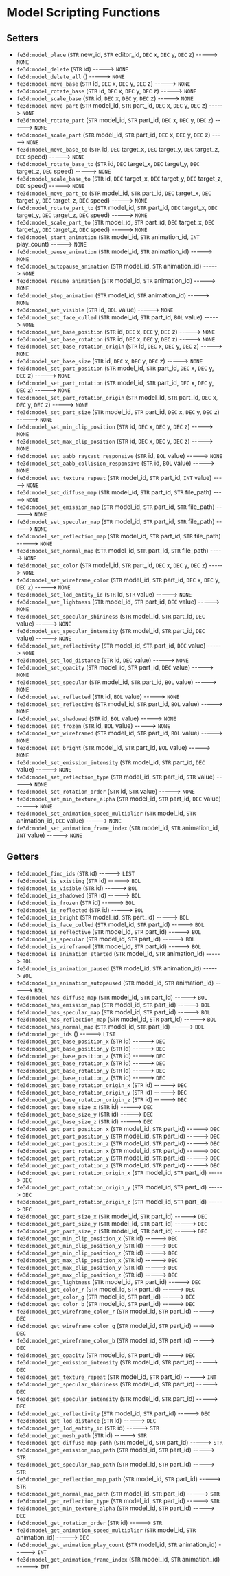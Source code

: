 # Model Scripting Functions

## Setters

- `fe3d:model_place` (`STR` new_id, `STR` editor_id, `DEC` x, `DEC` y, `DEC` z) -----> `NONE`
- `fe3d:model_delete` (`STR` id) -----> `NONE`
- `fe3d:model_delete_all` () -----> `NONE`
- `fe3d:model_move_base` (`STR` id, `DEC` x, `DEC` y, `DEC` z) -----> `NONE`
- `fe3d:model_rotate_base` (`STR` id, `DEC` x, `DEC` y, `DEC` z) -----> `NONE`
- `fe3d:model_scale_base` (`STR` id, `DEC` x, `DEC` y, `DEC` z) -----> `NONE`
- `fe3d:model_move_part` (`STR` model_id, `STR` part_id, `DEC` x, `DEC` y, `DEC` z) -----> `NONE`
- `fe3d:model_rotate_part` (`STR` model_id, `STR` part_id, `DEC` x, `DEC` y, `DEC` z) -----> `NONE`
- `fe3d:model_scale_part` (`STR` model_id, `STR` part_id, `DEC` x, `DEC` y, `DEC` z) -----> `NONE`
- `fe3d:model_move_base_to` (`STR` id, `DEC` target_x, `DEC` target_y, `DEC` target_z, `DEC` speed) -----> `NONE`
- `fe3d:model_rotate_base_to` (`STR` id, `DEC` target_x, `DEC` target_y, `DEC` target_z, `DEC` speed) -----> `NONE`
- `fe3d:model_scale_base_to` (`STR` id, `DEC` target_x, `DEC` target_y, `DEC` target_z, `DEC` speed) -----> `NONE`
- `fe3d:model_move_part_to` (`STR` model_id, `STR` part_id, `DEC` target_x, `DEC` target_y, `DEC` target_z, `DEC` speed) -----> `NONE`
- `fe3d:model_rotate_part_to` (`STR` model_id, `STR` part_id, `DEC` target_x, `DEC` target_y, `DEC` target_z, `DEC` speed) -----> `NONE`
- `fe3d:model_scale_part_to` (`STR` model_id, `STR` part_id, `DEC` target_x, `DEC` target_y, `DEC` target_z, `DEC` speed) -----> `NONE`
- `fe3d:model_start_animation` (`STR` model_id, `STR` animation_id, `INT` play_count) -----> `NONE`
- `fe3d:model_pause_animation` (`STR` model_id, `STR` animation_id) -----> `NONE`
- `fe3d:model_autopause_animation` (`STR` model_id, `STR` animation_id) -----> `NONE`
- `fe3d:model_resume_animation` (`STR` model_id, `STR` animation_id) -----> `NONE`
- `fe3d:model_stop_animation` (`STR` model_id, `STR` animation_id) -----> `NONE`
- `fe3d:model_set_visible` (`STR` id, `BOL` value) -----> `NONE`
- `fe3d:model_set_face_culled` (`STR` model_id, `STR` part_id, `BOL` value) -----> `NONE`
- `fe3d:model_set_base_position` (`STR` id, `DEC` x, `DEC` y, `DEC` z) -----> `NONE`
- `fe3d:model_set_base_rotation` (`STR` id, `DEC` x, `DEC` y, `DEC` z) -----> `NONE`
- `fe3d:model_set_base_rotation_origin` (`STR` id, `DEC` x, `DEC` y, `DEC` z) -----> `NONE`
- `fe3d:model_set_base_size` (`STR` id, `DEC` x, `DEC` y, `DEC` z) -----> `NONE`
- `fe3d:model_set_part_position` (`STR` model_id, `STR` part_id, `DEC` x, `DEC` y, `DEC` z) -----> `NONE`
- `fe3d:model_set_part_rotation` (`STR` model_id, `STR` part_id, `DEC` x, `DEC` y, `DEC` z) -----> `NONE`
- `fe3d:model_set_part_rotation_origin` (`STR` model_id, `STR` part_id, `DEC` x, `DEC` y, `DEC` z) -----> `NONE`
- `fe3d:model_set_part_size` (`STR` model_id, `STR` part_id, `DEC` x, `DEC` y, `DEC` z) -----> `NONE`
- `fe3d:model_set_min_clip_position` (`STR` id, `DEC` x, `DEC` y, `DEC` z) -----> `NONE`
- `fe3d:model_set_max_clip_position` (`STR` id, `DEC` x, `DEC` y, `DEC` z) -----> `NONE`
- `fe3d:model_set_aabb_raycast_responsive` (`STR` id, `BOL` value) -----> `NONE`
- `fe3d:model_set_aabb_collision_responsive` (`STR` id, `BOL` value) -----> `NONE`
- `fe3d:model_set_texture_repeat` (`STR` model_id, `STR` part_id, `INT` value) -----> `NONE`
- `fe3d:model_set_diffuse_map` (`STR` model_id, `STR` part_id, `STR` file_path) -----> `NONE`
- `fe3d:model_set_emission_map` (`STR` model_id, `STR` part_id, `STR` file_path) -----> `NONE`
- `fe3d:model_set_specular_map` (`STR` model_id, `STR` part_id, `STR` file_path) -----> `NONE`
- `fe3d:model_set_reflection_map` (`STR` model_id, `STR` part_id, `STR` file_path) -----> `NONE`
- `fe3d:model_set_normal_map` (`STR` model_id, `STR` part_id, `STR` file_path) -----> `NONE`
- `fe3d:model_set_color` (`STR` model_id, `STR` part_id, `DEC` x, `DEC` y, `DEC` z) -----> `NONE`
- `fe3d:model_set_wireframe_color` (`STR` model_id, `STR` part_id, `DEC` x, `DEC` y, `DEC` z) -----> `NONE`
- `fe3d:model_set_lod_entity_id` (`STR` id, `STR` value) -----> `NONE`
- `fe3d:model_set_lightness` (`STR` model_id, `STR` part_id, `DEC` value) -----> `NONE`
- `fe3d:model_set_specular_shininess` (`STR` model_id, `STR` part_id, `DEC` value) -----> `NONE`
- `fe3d:model_set_specular_intensity` (`STR` model_id, `STR` part_id, `DEC` value) -----> `NONE`
- `fe3d:model_set_reflectivity` (`STR` model_id, `STR` part_id, `DEC` value) -----> `NONE`
- `fe3d:model_set_lod_distance` (`STR` id, `DEC` value) -----> `NONE`
- `fe3d:model_set_opacity` (`STR` model_id, `STR` part_id, `DEC` value) -----> `NONE`
- `fe3d:model_set_specular` (`STR` model_id, `STR` part_id, `BOL` value) -----> `NONE`
- `fe3d:model_set_reflected` (`STR` id, `BOL` value) -----> `NONE`
- `fe3d:model_set_reflective` (`STR` model_id, `STR` part_id, `BOL` value) -----> `NONE`
- `fe3d:model_set_shadowed` (`STR` id, `BOL` value) -----> `NONE`
- `fe3d:model_set_frozen` (`STR` id, `BOL` value) -----> `NONE`
- `fe3d:model_set_wireframed` (`STR` model_id, `STR` part_id, `BOL` value) -----> `NONE`
- `fe3d:model_set_bright` (`STR` model_id, `STR` part_id, `BOL` value) -----> `NONE`
- `fe3d:model_set_emission_intensity` (`STR` model_id, `STR` part_id, `DEC` value) -----> `NONE`
- `fe3d:model_set_reflection_type` (`STR` model_id, `STR` part_id, `STR` value) -----> `NONE`
- `fe3d:model_set_rotation_order` (`STR` id, `STR` value) -----> `NONE`
- `fe3d:model_set_min_texture_alpha` (`STR` model_id, `STR` part_id, `DEC` value) -----> `NONE`
- `fe3d:model_set_animation_speed_multiplier` (`STR` model_id, `STR` animation_id, `DEC` value) -----> `NONE`
- `fe3d:model_set_animation_frame_index` (`STR` model_id, `STR` animation_id, `INT` value) -----> `NONE`

## Getters

- `fe3d:model_find_ids` (`STR` id) -----> `LIST`
- `fe3d:model_is_existing` (`STR` id) -----> `BOL`
- `fe3d:model_is_visible` (`STR` id) -----> `BOL`
- `fe3d:model_is_shadowed` (`STR` id) -----> `BOL`
- `fe3d:model_is_frozen` (`STR` id) -----> `BOL`
- `fe3d:model_is_reflected` (`STR` id) -----> `BOL`
- `fe3d:model_is_bright` (`STR` model_id, `STR` part_id) -----> `BOL`
- `fe3d:model_is_face_culled` (`STR` model_id, `STR` part_id) -----> `BOL`
- `fe3d:model_is_reflective` (`STR` model_id, `STR` part_id) -----> `BOL`
- `fe3d:model_is_specular` (`STR` model_id, `STR` part_id) -----> `BOL`
- `fe3d:model_is_wireframed` (`STR` model_id, `STR` part_id) -----> `BOL`
- `fe3d:model_is_animation_started` (`STR` model_id, `STR` animation_id) -----> `BOL`
- `fe3d:model_is_animation_paused` (`STR` model_id, `STR` animation_id) -----> `BOL`
- `fe3d:model_is_animation_autopaused` (`STR` model_id, `STR` animation_id) -----> `BOL`
- `fe3d:model_has_diffuse_map` (`STR` model_id, `STR` part_id) -----> `BOL`
- `fe3d:model_has_emission_map` (`STR` model_id, `STR` part_id) -----> `BOL`
- `fe3d:model_has_specular_map` (`STR` model_id, `STR` part_id) -----> `BOL`
- `fe3d:model_has_reflection_map` (`STR` model_id, `STR` part_id) -----> `BOL`
- `fe3d:model_has_normal_map` (`STR` model_id, `STR` part_id) -----> `BOL`
- `fe3d:model_get_ids` () -----> `LIST`
- `fe3d:model_get_base_position_x` (`STR` id) -----> `DEC`
- `fe3d:model_get_base_position_y` (`STR` id) -----> `DEC`
- `fe3d:model_get_base_position_z` (`STR` id) -----> `DEC`
- `fe3d:model_get_base_rotation_x` (`STR` id) -----> `DEC`
- `fe3d:model_get_base_rotation_y` (`STR` id) -----> `DEC`
- `fe3d:model_get_base_rotation_z` (`STR` id) -----> `DEC`
- `fe3d:model_get_base_rotation_origin_x` (`STR` id) -----> `DEC`
- `fe3d:model_get_base_rotation_origin_y` (`STR` id) -----> `DEC`
- `fe3d:model_get_base_rotation_origin_z` (`STR` id) -----> `DEC`
- `fe3d:model_get_base_size_x` (`STR` id) -----> `DEC`
- `fe3d:model_get_base_size_y` (`STR` id) -----> `DEC`
- `fe3d:model_get_base_size_z` (`STR` id) -----> `DEC`
- `fe3d:model_get_part_position_x` (`STR` model_id, `STR` part_id) -----> `DEC`
- `fe3d:model_get_part_position_y` (`STR` model_id, `STR` part_id) -----> `DEC`
- `fe3d:model_get_part_position_z` (`STR` model_id, `STR` part_id) -----> `DEC`
- `fe3d:model_get_part_rotation_x` (`STR` model_id, `STR` part_id) -----> `DEC`
- `fe3d:model_get_part_rotation_y` (`STR` model_id, `STR` part_id) -----> `DEC`
- `fe3d:model_get_part_rotation_z` (`STR` model_id, `STR` part_id) -----> `DEC`
- `fe3d:model_get_part_rotation_origin_x` (`STR` model_id, `STR` part_id) -----> `DEC`
- `fe3d:model_get_part_rotation_origin_y` (`STR` model_id, `STR` part_id) -----> `DEC`
- `fe3d:model_get_part_rotation_origin_z` (`STR` model_id, `STR` part_id) -----> `DEC`
- `fe3d:model_get_part_size_x` (`STR` model_id, `STR` part_id) -----> `DEC`
- `fe3d:model_get_part_size_y` (`STR` model_id, `STR` part_id) -----> `DEC`
- `fe3d:model_get_part_size_z` (`STR` model_id, `STR` part_id) -----> `DEC`
- `fe3d:model_get_min_clip_position_x` (`STR` id) -----> `DEC`
- `fe3d:model_get_min_clip_position_y` (`STR` id) -----> `DEC`
- `fe3d:model_get_min_clip_position_z` (`STR` id) -----> `DEC`
- `fe3d:model_get_max_clip_position_x` (`STR` id) -----> `DEC`
- `fe3d:model_get_max_clip_position_y` (`STR` id) -----> `DEC`
- `fe3d:model_get_max_clip_position_z` (`STR` id) -----> `DEC`
- `fe3d:model_get_lightness` (`STR` model_id, `STR` part_id) -----> `DEC`
- `fe3d:model_get_color_r` (`STR` model_id, `STR` part_id) -----> `DEC`
- `fe3d:model_get_color_g` (`STR` model_id, `STR` part_id) -----> `DEC`
- `fe3d:model_get_color_b` (`STR` model_id, `STR` part_id) -----> `DEC`
- `fe3d:model_get_wireframe_color_r` (`STR` model_id, `STR` part_id) -----> `DEC`
- `fe3d:model_get_wireframe_color_g` (`STR` model_id, `STR` part_id) -----> `DEC`
- `fe3d:model_get_wireframe_color_b` (`STR` model_id, `STR` part_id) -----> `DEC`
- `fe3d:model_get_opacity` (`STR` model_id, `STR` part_id) -----> `DEC`
- `fe3d:model_get_emission_intensity` (`STR` model_id, `STR` part_id) -----> `DEC`
- `fe3d:model_get_texture_repeat` (`STR` model_id, `STR` part_id) -----> `INT`
- `fe3d:model_get_specular_shininess` (`STR` model_id, `STR` part_id) -----> `DEC`
- `fe3d:model_get_specular_intensity` (`STR` model_id, `STR` part_id) -----> `DEC`
- `fe3d:model_get_reflectivity` (`STR` model_id, `STR` part_id) -----> `DEC`
- `fe3d:model_get_lod_distance` (`STR` id) -----> `DEC`
- `fe3d:model_get_lod_entity_id` (`STR` id) -----> `STR`
- `fe3d:model_get_mesh_path` (`STR` id) -----> `STR`
- `fe3d:model_get_diffuse_map_path` (`STR` model_id, `STR` part_id) -----> `STR`
- `fe3d:model_get_emission_map_path` (`STR` model_id, `STR` part_id) -----> `STR`
- `fe3d:model_get_specular_map_path` (`STR` model_id, `STR` part_id) -----> `STR`
- `fe3d:model_get_reflection_map_path` (`STR` model_id, `STR` part_id) -----> `STR`
- `fe3d:model_get_normal_map_path` (`STR` model_id, `STR` part_id) -----> `STR`
- `fe3d:model_get_reflection_type` (`STR` model_id, `STR` part_id) -----> `STR`
- `fe3d:model_get_min_texture_alpha` (`STR` model_id, `STR` part_id) -----> `DEC`
- `fe3d:model_get_rotation_order` (`STR` id) -----> `STR`
- `fe3d:model_get_animation_speed_multiplier` (`STR` model_id, `STR` animation_id) -----> `DEC`
- `fe3d:model_get_animation_play_count` (`STR` model_id, `STR` animation_id) -----> `INT`
- `fe3d:model_get_animation_frame_index` (`STR` model_id, `STR` animation_id) -----> `INT`
